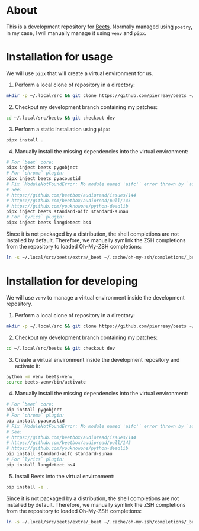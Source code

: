 # About

This is a development repository for [Beets](https://github.com/beetbox/beets/).
Normally managed using `poetry`, in my case, I will manually manage it using `venv` and `pipx`.

# Installation for usage

We will use `pipx` that will create a virtual environment for us.

1. Perform a local clone of repository in a directory:

```bash
mkdir -p ~/.local/src && git clone https://github.com/pierreay/beets ~/.local/src/beets
```

2. Checkout my development branch containing my patches:

```bash
cd ~/.local/src/beets && git checkout dev
```

3. Perform a static installation using `pipx`:

```bash
pipx install .
```

4. Manually install the missing dependencies into the virtual environment:

```bash
# For `beet` core:
pipx inject beets pygobject
# For `chroma` plugin:
pipx inject beets pyacoustid
# Fix `ModuleNotFoundError: No module named 'aifc'` error thrown by `audioread` on Python 3.13:
# See:
# https://github.com/beetbox/audioread/issues/144
# https://github.com/beetbox/audioread/pull/145
# https://github.com/youknowone/python-deadlib
pipx inject beets standard-aifc standard-sunau
# For `lyrics` plugin:
pipx inject beets langdetect bs4
```

Since it is not packaged by a distribution, the shell completions are not installed by default.
Therefore, we manually symlink the ZSH completions from the repository to loaded Oh-My-ZSH completions:

```bash
ln -s ~/.local/src/beets/extra/_beet ~/.cache/oh-my-zsh/completions/_beet
```

# Installation for developing

We will use `venv` to manage a virtual environment inside the development repository.


1. Perform a local clone of repository in a directory:

```bash
mkdir -p ~/.local/src && git clone https://github.com/pierreay/beets ~/.local/src/beets
```

2. Checkout my development branch containing my patches:

```bash
cd ~/.local/src/beets && git checkout dev
```

3. Create a virtual environment inside the development repository and activate it:

```bash
python -m venv beets-venv
source beets-venv/bin/activate
```

4. Manually install the missing dependencies into the virtual environment:

```bash
# For `beet` core:
pip install pygobject
# For `chroma` plugin:
pip install pyacoustid
# Fix `ModuleNotFoundError: No module named 'aifc'` error thrown by `audioread` on Python 3.13:
# See:
# https://github.com/beetbox/audioread/issues/144
# https://github.com/beetbox/audioread/pull/145
# https://github.com/youknowone/python-deadlib
pip install standard-aifc standard-sunau
# For `lyrics` plugin:
pip install langdetect bs4
```

5. Install Beets into the virtual environment:

```bash
pip install -e .
```

Since it is not packaged by a distribution, the shell completions are not installed by default.
Therefore, we manually symlink the ZSH completions from the repository to loaded Oh-My-ZSH completions:

```bash
ln -s ~/.local/src/beets/extra/_beet ~/.cache/oh-my-zsh/completions/_beet
```
